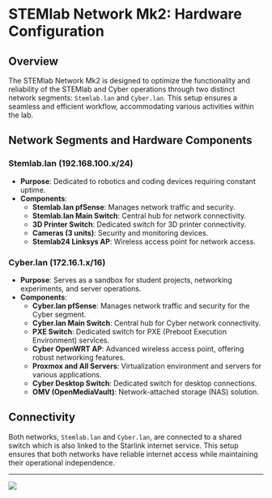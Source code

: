 # STEMlab Network Mk2: Hardware Configuration

## Overview

The STEMlab Network Mk2 is designed to optimize the functionality and reliability of the STEMlab and Cyber operations through two distinct network segments: `Stemlab.lan` and `Cyber.lan`. This setup ensures a seamless and efficient workflow, accommodating various activities within the lab.

## Network Segments and Hardware Components

### Stemlab.lan (192.168.100.x/24)
- **Purpose**: Dedicated to robotics and coding devices requiring constant uptime.
- **Components**:
  - **Stemlab.lan pfSense**: Manages network traffic and security.
  - **Stemlab.lan Main Switch**: Central hub for network connectivity.
  - **3D Printer Switch**: Dedicated switch for 3D printer connectivity.
  - **Cameras (3 units)**: Security and monitoring devices.
  - **Stemlab24 Linksys AP**: Wireless access point for network access.

### Cyber.lan (172.16.1.x/16)
- **Purpose**: Serves as a sandbox for student projects, networking experiments, and server operations.
- **Components**:
  - **Cyber.lan pfSense**: Manages network traffic and security for the Cyber segment.
  - **Cyber.lan Main Switch**: Central hub for Cyber network connectivity.
  - **PXE Switch**: Dedicated switch for PXE (Preboot Execution Environment) services.
  - **Cyber OpenWRT AP**: Advanced wireless access point, offering robust networking features.
  - **Proxmox and All Servers**: Virtualization environment and servers for various applications.
  - **Cyber Desktop Switch**: Dedicated switch for desktop connections.
  - **OMV (OpenMediaVault)**: Network-attached storage (NAS) solution.

## Connectivity

Both networks, `Stemlab.lan` and `Cyber.lan`, are connected to a shared switch which is also linked to the Starlink internet service. This setup ensures that both networks have reliable internet access while maintaining their operational independence.

---

![](https://app.diagrams.net/?src=about#HDeathraymind%2FStemLabMK2%2Fmain%2Fnetworking%2FUntitled%20Diagram.drawio.svg)
